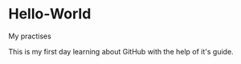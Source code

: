 # Hello-World
My practises

This is my first day learning about GitHub with the help of it's guide.
